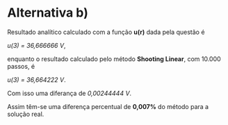 # Alternativa b)

Resultado analítico calculado com a função **u(r)** dada pela questão é

*u(3) = 36,666666 V*,

enquanto o resultado calculado pelo método **Shooting Linear**, com 10.000 passos, é

*u(3) = 36,664222 V*.

Com isso uma diferança de *0,00244444 V*. 

Assim têm-se uma diferença percentual de **0,007%** do método para a solução real.
